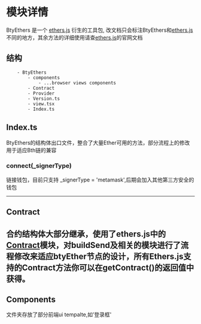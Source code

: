 # 模块详情
BtyEthers 是一个 [ethers.js](https://docs.ethers.io/v5/) 衍生的工具包, 改文档只会标注BtyEthers和[ethers.js](https://docs.ethers.io/v5/)不同的地方，其余方法的详细使用请查[ethers.js](https://docs.ethers.io/v5/)的官网文档

## 结构
```dotnetcli
    - BtyEthers
        - components
            - ...browser views components
        - Contract
        - Provider
        - Version.ts
        - view.tsx
        - Index.ts
```
## Index.ts
BtyEthers的结构体出口文件，整合了大量Ether可用的方法，部分流程上的修改用于适应Bth链的兼容
### connect(_signerType)
链接钱包，目前只支持 _signerType = 'metamask',后期会加入其他第三方安全的钱包

---------   

## Contract
合约结构体大部分继承，使用了ethers.js中的[Contract](https://docs.ethers.io/v5/api/contract/)模块，对buildSend及相关的模块进行了流程修改来适应btyEther节点的设计，所有Ethers.js支持的Contract方法你可以在getContract()的返回值中获得。
---------   
## Components
文件夹存放了部分前端ui tempalte,如’登录框'